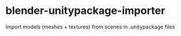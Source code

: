 # blender-unitypackage-importer
Import models (meshes + textures) from scenes in .unitypackage files
